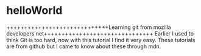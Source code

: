 # helloWorld
+++++++++++++++++++++++++++++Learning git from mozilla developers net+++++++++++++++++++++++++++++++
Earlier I used to think Git is too hard, now with this tutorial I find it very easy.
These tutorials are from github but I came to know about these through mdn.

